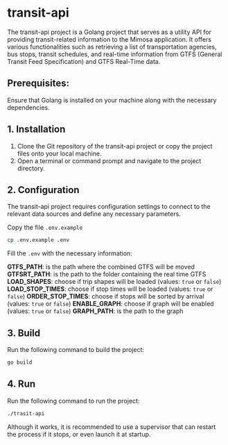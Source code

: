 # transit-api

The transit-api project is a Golang project that serves as a utility API for providing transit-related information to the Mimosa application. It offers various functionalities such as retrieving a list of transportation agencies, bus stops, transit schedules, and real-time information from GTFS (General Transit Feed Specification) and GTFS Real-Time data.

## Prerequisites:

Ensure that Golang is installed on your machine along with the necessary dependencies.

## 1. Installation

1. Clone the Git repository of the transit-api project or copy the project files onto your local machine.
2. Open a terminal or command prompt and navigate to the project directory.

## 2. Configuration

The transit-api project requires configuration settings to connect to the relevant data sources and define any necessary parameters. 

Copy the file `.env.example`

```bash
cp .env.example .env
```

Fill the `.env` with the necessary information:

**GTFS_PATH**: is the path where the combined GTFS will be moved
**GTFSRT_PATH**: is the path to the folder containing the real time GTFS
**LOAD_SHAPES**: choose if trip shapes will be loaded (values: `true` or `false`)
**LOAD_STOP_TIMES**: choose if stop times will be loaded (values: `true` or `false`)
**ORDER_STOP_TIMES**: choose if stops will be sorted by arrival (values: `true` or `false`)
**ENABLE_GRAPH**: choose if graph will be enabled (values: `true` or `false`)
**GRAPH_PATH**: is the path to the graph

## 3. Build

Run the following command to build the project:

```bash
go build
```

## 4. Run

Run the following command to run the project:

```bash
./trasit-api
```

Although it works, it is recommended to use a supervisor that can restart the process if it stops, or even launch it at startup.
